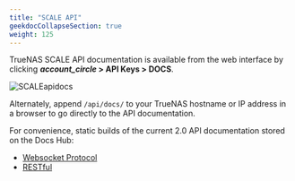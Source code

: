 ```yaml
---
title: "SCALE API"
geekdocCollapseSection: true
weight: 125
---
```


TrueNAS SCALE API documentation is available from the web interface by clicking **<i class="material-icons" aria-hidden="true">account_circle</i> > API Keys > DOCS**.

![SCALEapidocs](/images/SCALE/SCALEapidocs.png "API Docs location")

Alternately, append `/api/docs/` to your TrueNAS hostname or IP address in a browser to go directly to the API documentation.

For convenience, static builds of the current 2.0 API documentation stored on the Docs Hub:
* [Websocket Protocol](/api/scale_websocket_api.html)
* [RESTful](/api/scale_rest_api.html)
